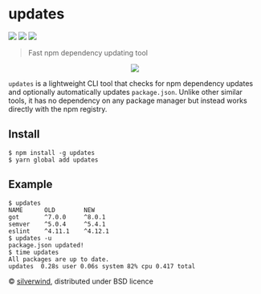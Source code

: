 # updates
[![](https://img.shields.io/npm/v/updates.svg?style=flat)](https://www.npmjs.org/package/updates) [![](https://img.shields.io/npm/dm/updates.svg)](https://www.npmjs.org/package/updates) [![](https://api.travis-ci.org/silverwind/updates.svg?style=flat)](https://travis-ci.org/silverwind/updates)
> Fast npm dependency updating tool

<p align="center">
  <img src="https://i.imgur.com/jBjNoKO.png"/>
</p>

`updates` is a lightweight CLI tool that checks for npm dependency updates and optionally automatically updates `package.json`. Unlike other similar tools, it has no dependency on any package manager but instead works directly with the npm registry.

## Install

```console
$ npm install -g updates
$ yarn global add updates
```

## Example
```console
$ updates
NAME      OLD        NEW
got       ^7.0.0     ^8.0.1
semver    ^5.0.4     ^5.4.1
eslint    ^4.11.1    ^4.12.1
$ updates -u
package.json updated!
$ time updates
All packages are up to date.
updates  0.28s user 0.06s system 82% cpu 0.417 total
```

© [silverwind](https://github.com/silverwind), distributed under BSD licence
